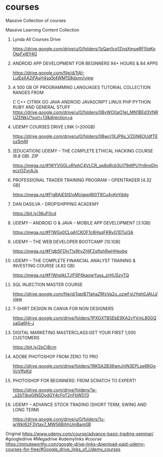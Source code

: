 # courses
Massive Collection of courses


Massive Learning Content Collection
 
1. Lynda All Courses Drive 

    https://drive.google.com/drive/u/0/folders/1zQan1cq1ZnqXmueRF5IqKoOtpFxl6Y4G

2. ANDROID APP DEVELOPMENT FOR BEGINNERS 94+ HOURS & 84 APPS

    https://drive.google.com/file/d/1IAI-LulEeXA2jFAsH4sq5t4WM1S8dsnn/view

3. A 500 GB OF PROGRAMMING LANGUAGES TUTORIAL COLLECTION RANGES FROM

    C
    C++
    CITRIX
    GO
    JAVA ANDROID
    JAVASCRIPT
    LINUX
    PHP
    PYTHON
    RUBY
    AND GENERAL STUFF
    https://drive.google.com/drive/u/0/folders/0ByWO0aO1eI_MN1BEd3VNRUZENkU?sort=13&direction=a

4. UDEMY COURSES DRIVE LINK (>200GB)

    https://drive.google.com/drive/u/0/folders/0Bwci1XJP8s_VZGN6OUdfTEozSmM

5. [EDUCATION] UDEMY – THE COMPLETE ETHICAL HACKING COURSE (6.8 GB) .ZIP

    https://mega.nz/#!WYVGGLoR!phC4VLCR_qe8oRcb3Ul79dtPUYn9nxDjneczOZycAJs

6. PROFESSIONAL TRADER TRAINING PROGRAM – OPENTRADER [4.32 GB]

    https://mega.nz/#F!gBAiESIS!oMUgppI6I0T9Cu4yKnYddg

7. DAN DASILVA – DROPSHIPPING ACADEMY

    https://bit.ly/36uF0cd

 8. UDEMY – ANDROID O & JAVA – MOBILE APP DEVELOPMENT [3.1GB]

    https://mega.nz/#F!WGx0CLqA!CKOF1c6HsqFKRvG1DTuI3A

9. UDEMY – THE WEB DEVELOPER BOOTCAMP [10.1GB]

    https://mega.nz/#F!db5FDIyT!s9hyZHIFZqfIshRwHHexbg

10. UDEMY – THE COMPLETE FINANCIAL ANALYST TRAINING & INVESTING COURSE [4.82 GB]

    https://mega.nz/#F!WnplkLTJ!F6F6kaowYuss_zrHUSzyTQ

11. SQL INJECTION MASTER COURSE

    https://drive.google.com/file/d/1qpjB71ahaZRfxVa2o_ozwFxUYqh0JAUJ/view

12. T-SHIRT DESIGN IN CANVA FOR NON DESIGNERS

    https://drive.google.com/drive/folders/1PXGXTB5EbE9XA2yYVmL80GQxaGa6Hj-J

13. DIGITAL MARKETING MASTERCLASS:GET YOUR FIRST 1,000 CUSTOMERS

    https://bit.ly/2pCiBcm

14. ADOBE PHOTOSHOP FROM ZERO TO PRO

    https://drive.google.com/drive/folders/1RKSA2B36wnJnlN3EPLse6RGgVcVffpKd

15. PHOTOSHOP FOR BEGINNERS: FROM SCRATCH TO EXPERT!

    https://drive.google.com/drive/folders/1a-_s2bTIbgGlNSDodGY4cFpT2nFbWD13

16. UDEMY – ADVANCE STOCK TRADING (SHORT TERM, SWING AND LONG TERM)

    https://drive.google.com/drive/u/0/folders/1u-arWkI62F3Vtax7_MW56BihhUmBam0B

Original https://www.udemy.com/course/advance-basic-trading-seminar/
#googledrive #Megadrive #udemylinks #course
https://minuteworthy.com/google-drive-links-download-paid-udemy-courses-for-free/#Google_drive_links_of_Udemy_courses
